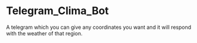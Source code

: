 # Telegram_Clima_Bot
A telegram which you can give any coordinates you want and it will respond with the weather of that region.
